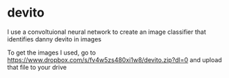 # devito
I use a convoltuional neural network to create an image classifier that identifies danny devito in images

To get the images I used, go to https://www.dropbox.com/s/fv4w5zs480xi1w8/devito.zip?dl=0 and upload that file to your drive


